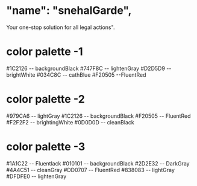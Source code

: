 #     "name": "snehalGarde",


Your one-stop solution for all legal actions".

# color palette -1

#1C2126 -- backgroundBlack
#747F8C -- lightenGray
#D2D5D9 -- brightWhite
#034C8C -- cathBlue
#F20505 --FluentRed

# color palette -2

#979CA6 -- lightGray
#1C2126 -- backgroundBlack
#F20505 -- FluentRed
#F2F2F2 -- brightingWhite
#0D0D0D -- cleanBlack

# color palette -3

#1A1C22 -- Fluentlack
#010101 -- backgroundBlack
#2D2E32 -- DarkGray
#4A4C51 -- cleanGray
#DD0707 -- FluentRed
#838083 -- lightGray
#DFDFE0 -- lightenGray
